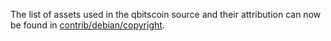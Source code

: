 The list of assets used in the qbitscoin source and their attribution can now be found in [contrib/debian/copyright](../contrib/debian/copyright).
